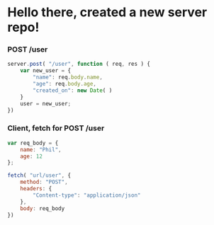 # Hello there, created a new server repo!

### POST /user
```javascript
server.post( "/user", function ( req, res ) {
    var new_user = {
        "name": req.body.name,
        "age": req.body.age,
        "created_on": new Date( )
    }
    user = new_user;
})
```

### Client, fetch for POST /user
```javascript
var req_body = {
    name: "Phil",
    age: 12
};

fetch( "url/user", {
    method: "POST",
    headers: {
        "Content-type": "application/json"
    },
    body: req_body
})
```